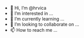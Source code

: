 - 👋 Hi, I’m @hrvica
- 👀 I’m interested in ...
- 🌱 I’m currently learning ...
- 💞️ I’m looking to collaborate on ...
- 📫 How to reach me ...

<!---
hrvica/hrvica is a ✨ special ✨ repository because its `README.md` (this file) appears on your GitHub profile.
You can click the Preview link to take a look at your changes.
--->
